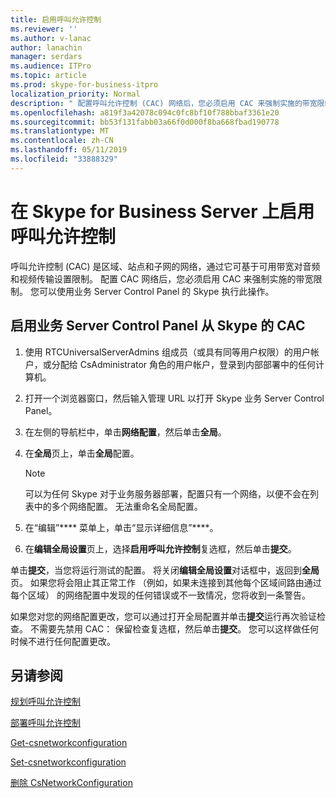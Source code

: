 ```yaml
---
title: 启用呼叫允许控制
ms.reviewer: ''
ms.author: v-lanac
author: lanachin
manager: serdars
ms.audience: ITPro
ms.topic: article
ms.prod: skype-for-business-itpro
localization_priority: Normal
description: " 配置呼叫允许控制 (CAC) 网络后，您必须启用 CAC 来强制实施的带宽限制。"
ms.openlocfilehash: a819f3a42078c094c0fc8bf10f788bbaf3361e20
ms.sourcegitcommit: bb53f131fabb03a66f0d000f8ba668fbad190778
ms.translationtype: MT
ms.contentlocale: zh-CN
ms.lasthandoff: 05/11/2019
ms.locfileid: "33888329"
---
```

# <a name="enabling-call-admission-control-in-skype-for-business-server"></a>在 Skype for Business Server 上启用呼叫允许控制

呼叫允许控制 (CAC) 是区域、站点和子网的网络，通过它可基于可用带宽对音频和视频传输设置限制。 配置 CAC 网络后，您必须启用 CAC 来强制实施的带宽限制。 您可以使用业务 Server Control Panel 的 Skype 执行此操作。


## <a name="to-enable-cac-from-the-skype-for-business-server-control-panel"></a>启用业务 Server Control Panel 从 Skype 的 CAC

1.  使用 RTCUniversalServerAdmins 组成员（或具有同等用户权限）的用户帐户，或分配给 CsAdministrator 角色的用户帐户，登录到内部部署中的任何计算机。

2.  打开一个浏览器窗口，然后输入管理 URL 以打开 Skype 业务 Server Control Panel。 

3.  在左侧的导航栏中，单击**网络配置**，然后单击**全局**。

4.  在**全局**页上，单击**全局**配置。
   
    > [!NOTE]  
    > 可以为任何 Skype 对于业务服务器部署，配置只有一个网络，以便不会在列表中的多个网络配置。 无法重命名全局配置。

5.  在“编辑”**** 菜单上，单击“显示详细信息”****。

6.  在**编辑全局设置**页上，选择**启用呼叫允许控制**复选框，然后单击**提交**。

单击**提交**，当您将运行测试的配置。 将关闭**编辑全局设置**对话框中，返回到**全局**页。 如果您将会阻止其正常工作 （例如，如果未连接到其他每个区域间路由通过每个区域） 的网络配置中发现的任何错误或不一致情况，您将收到一条警告。

如果您对您的网络配置更改，您可以通过打开全局配置并单击**提交**运行再次验证检查。 不需要先禁用 CAC： 保留检查复选框，然后单击**提交**。 您可以这样做任何时候不进行任何配置更改。

## <a name="see-also"></a>另请参阅

[规划呼叫允许控制](../../../plan-your-deployment/enterprise-voice-solution/call-admission-control.md) 
 
[部署呼叫允许控制](../../../deploy/deploy-enterprise-voice/deploy-call-admission-control.md) 

[Get-csnetworkconfiguration](https://docs.microsoft.com/powershell/module/skype/Get-CsNetworkConfiguration)  

[Set-csnetworkconfiguration](https://docs.microsoft.com/powershell/module/skype/Set-CsNetworkConfiguration)  

[删除 CsNetworkConfiguration](https://docs.microsoft.com/powershell/module/skype/Remove-CsNetworkConfiguration)  
